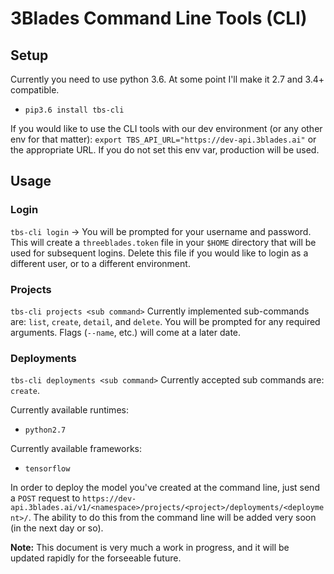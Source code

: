 # 3Blades Command Line Tools (CLI)


## Setup
Currently you need to use python 3.6. At some point I'll make it 2.7 and 3.4+ compatible.

- `pip3.6 install tbs-cli`

If you would like to use the CLI tools with our dev environment (or any other env for that matter):
`export TBS_API_URL="https://dev-api.3blades.ai"` or the appropriate URL. If you do not set this env var, production will be used.

## Usage

### Login
`tbs-cli login` -> You will be prompted for your username and password. This will create a `threeblades.token` file in your `$HOME` directory that will be used for subsequent logins. Delete this file if you would like to login as a different user, or to a different environment.

### Projects
`tbs-cli projects <sub command>`
Currently implemented sub-commands are: `list`, `create`, `detail`, and `delete`. You will be prompted for any required arguments. Flags (`--name`, etc.) will come at a later date.

### Deployments
`tbs-cli deployments <sub command>`
Currently accepted sub commands are: `create`.

Currently available runtimes:
- `python2.7`

Currently available frameworks:
- `tensorflow`

In order to deploy the model you've created at the command line, just send a `POST` request to `https://dev-api.3blades.ai/v1/<namespace>/projects/<project>/deployments/<deployment>/`. The ability to do this from the command line will be added very soon (in the next day or so).


**Note:** This document is very much a work in progress, and it will be updated rapidly for the forseeable future.
